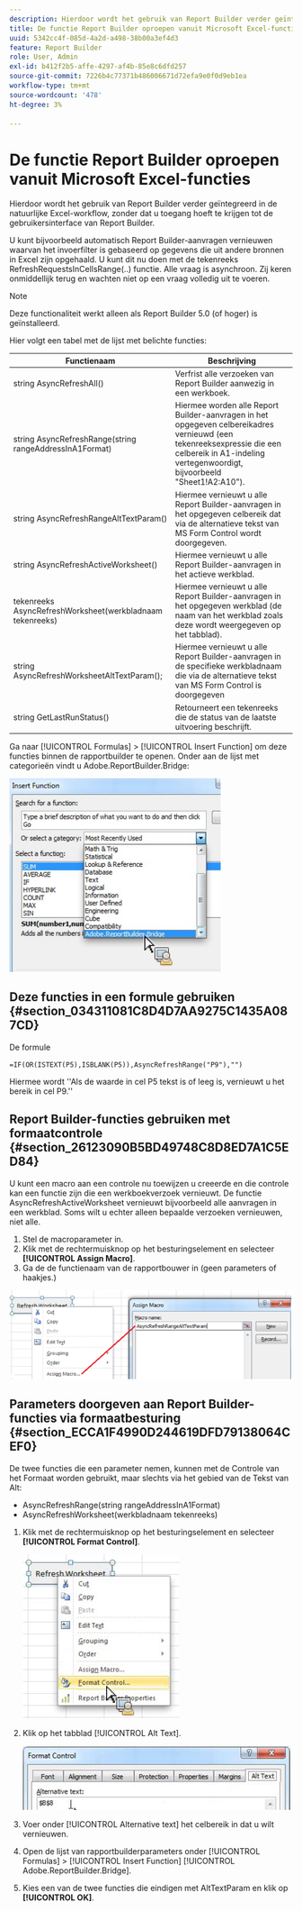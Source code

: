 ```yaml
---
description: Hierdoor wordt het gebruik van Report Builder verder geïntegreerd in de natuurlijke Excel-workflow, zonder dat u toegang hoeft te krijgen tot de gebruikersinterface van Report Builder.
title: De functie Report Builder oproepen vanuit Microsoft Excel-functies
uuid: 5342cc4f-085d-4a2d-a498-38b00a3ef4d3
feature: Report Builder
role: User, Admin
exl-id: b412f2b5-affe-4297-af4b-85e8c6dfd257
source-git-commit: 7226b4c77371b486006671d72efa9e0f0d9eb1ea
workflow-type: tm+mt
source-wordcount: '478'
ht-degree: 3%

---
```


# De functie Report Builder oproepen vanuit Microsoft Excel-functies

Hierdoor wordt het gebruik van Report Builder verder geïntegreerd in de natuurlijke Excel-workflow, zonder dat u toegang hoeft te krijgen tot de gebruikersinterface van Report Builder.

U kunt bijvoorbeeld automatisch Report Builder-aanvragen vernieuwen waarvan het invoerfilter is gebaseerd op gegevens die uit andere bronnen in Excel zijn opgehaald. U kunt dit nu doen met de tekenreeks RefreshRequestsInCellsRange(..) functie. Alle vraag is asynchroon. Zij keren onmiddellijk terug en wachten niet op een vraag volledig uit te voeren.

>[!NOTE]
>
>Deze functionaliteit werkt alleen als Report Builder 5.0 (of hoger) is geïnstalleerd.

Hier volgt een tabel met de lijst met belichte functies:

| Functienaam | Beschrijving |
|---|---|
| string AsyncRefreshAll() | Verfrist alle verzoeken van Report Builder aanwezig in een werkboek. |
| string AsyncRefreshRange(string rangeAddressInA1Format) | Hiermee worden alle Report Builder-aanvragen in het opgegeven celbereikadres vernieuwd (een tekenreeksexpressie die een celbereik in A1-indeling vertegenwoordigt, bijvoorbeeld &quot;Sheet1!A2:A10&quot;). |
| string AsyncRefreshRangeAltTextParam() | Hiermee vernieuwt u alle Report Builder-aanvragen in het opgegeven celbereik dat via de alternatieve tekst van MS Form Control wordt doorgegeven. |
| string AsyncRefreshActiveWorksheet() | Hiermee vernieuwt u alle Report Builder-aanvragen in het actieve werkblad. |
| tekenreeks AsyncRefreshWorksheet(werkbladnaam tekenreeks) | Hiermee vernieuwt u alle Report Builder-aanvragen in het opgegeven werkblad (de naam van het werkblad zoals deze wordt weergegeven op het tabblad). |
| string AsyncRefreshWorksheetAltTextParam(); | Hiermee vernieuwt u alle Report Builder-aanvragen in de specifieke werkbladnaam die via de alternatieve tekst van MS Form Control is doorgegeven |
| string GetLastRunStatus() | Retourneert een tekenreeks die de status van de laatste uitvoering beschrijft. |

Ga naar [!UICONTROL Formulas] > [!UICONTROL Insert Function] om deze functies binnen de rapportbuilder te openen. Onder aan de lijst met categorieën vindt u Adobe.ReportBuilder.Bridge:

![](assets/arb_functions.png)

## Deze functies in een formule gebruiken {#section_034311081C8D4D7AA9275C1435A087CD}

De formule

```
=IF(OR(ISTEXT(P5),ISBLANK(P5)),AsyncRefreshRange("P9"),"")
```

Hiermee wordt &#39;&#39;Als de waarde in cel P5 tekst is of leeg is, vernieuwt u het bereik in cel P9.&#39;&#39;

## Report Builder-functies gebruiken met formaatcontrole {#section_26123090B5BD49748C8D8ED7A1C5ED84}

U kunt een macro aan een controle nu toewijzen u creeerde en die controle kan een functie zijn die een werkboekverzoek vernieuwt. De functie AsyncRefreshActiveWorksheet vernieuwt bijvoorbeeld alle aanvragen in een werkblad. Soms wilt u echter alleen bepaalde verzoeken vernieuwen, niet alle.

1. Stel de macroparameter in.
1. Klik met de rechtermuisknop op het besturingselement en selecteer **[!UICONTROL Assign Macro]**.
1. Ga de de functienaam van de rapportbouwer in (geen parameters of haakjes.)

![](assets/assign_macro.png)

## Parameters doorgeven aan Report Builder-functies via formaatbesturing {#section_ECCA1F4990D244619DFD79138064CEF0}

De twee functies die een parameter nemen, kunnen met de Controle van het Formaat worden gebruikt, maar slechts via het gebied van de Tekst van Alt:

* AsyncRefreshRange(string rangeAddressInA1Format)
* AsyncRefreshWorksheet(werkbladnaam tekenreeks)

1. Klik met de rechtermuisknop op het besturingselement en selecteer **[!UICONTROL Format Control]**.

   ![](assets/format_control.png)

1. Klik op het tabblad [!UICONTROL Alt Text].

   ![](assets/alt_text.png)

1. Voer onder [!UICONTROL Alternative text] het celbereik in dat u wilt vernieuwen.
1. Open de lijst van rapportbuilderparameters onder [!UICONTROL Formulas] > [!UICONTROL Insert Function] [!UICONTROL Adobe.ReportBuilder.Bridge].

1. Kies een van de twee functies die eindigen met AltTextParam en klik op **[!UICONTROL OK]**.
